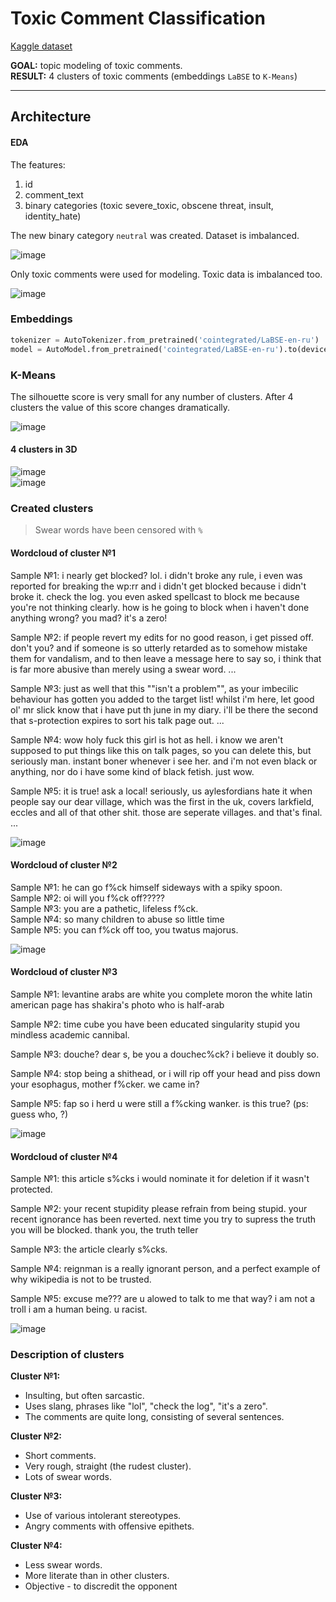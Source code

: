 # Toxic Comment Classification
[Kaggle dataset](https://www.kaggle.com/competitions/jigsaw-toxic-comment-classification-challenge/data?select=train.csv.zip)

**GOAL:** topic modeling of toxic comments.  
**RESULT:** 4 clusters of toxic comments (embeddings `LaBSE` to `K-Means`)

---
## Architecture


#### EDA

The features:
1. id
2. comment_text
3. binary categories (toxic	severe_toxic, obscene	threat, insult, identity_hate)

The new binary category `neutral` was created. Dataset is imbalanced.

![image](pictures/neutral.png)

Only toxic comments were used for modeling. Toxic data is imbalanced too.

![image](pictures/distribution.png)

### Embeddings

```python
tokenizer = AutoTokenizer.from_pretrained('cointegrated/LaBSE-en-ru')
model = AutoModel.from_pretrained('cointegrated/LaBSE-en-ru').to(device)
```

### K-Means

The silhouette score is very small for any number of clusters. After 4 clusters the value of this score changes dramatically.

![image](pictures/inertia_silhouette.png)

#### 4 clusters in 3D
![image](pictures/pca1.png)  
![image](pictures/pca2.png)

### Created clusters

> Swear words have been censored with `%`

#### Wordcloud of cluster №1

Sample №1: i nearly get blocked? lol. i didn't broke any rule, i even was reported for breaking the wp:rr and i didn't get blocked because i didn't broke it. check the log. you even asked spellcast to block me because you're not thinking clearly. how is he going to block when i haven't done anything wrong? you mad? it's a zero!

Sample №2: if people revert my edits for no good reason, i get pissed off. don't you? and if someone is so utterly retarded as to somehow mistake them for vandalism, and to then leave a message here to say so, i think that is far more abusive than merely using a swear word. ...

Sample №3: just as well that this ""isn't a problem"", as your imbecilic behaviour has gotten you added to the target list! whilst i'm here, let good ol' mr slick know that i have put th june in my diary. i'll be there the second that s-protection expires to sort his talk page out. ...

Sample №4: wow holy fuck this girl is hot as hell. i know we aren't supposed to put things like this on talk pages, so you can delete this, but seriously man. instant boner whenever i see her. and i'm not even black or anything, nor do i have some kind of black fetish. just wow.

Sample №5: it is true! ask a local! seriously, us aylesfordians hate it when people say our dear village, which was the first in the uk, covers larkfield, eccles and all of that other shit. those are seperate villages. and that's final. ...

![image](pictures/cluster1.png)

#### Wordcloud of cluster №2

Sample №1: he can go f%ck himself sideways with a spiky spoon.  
Sample №2: oi will you f%ck off?????  
Sample №3: you are a pathetic, lifeless f%ck.  
Sample №4: so many children to abuse so little time  
Sample №5: you can f%ck off too, you twatus majorus.

![image](pictures/cluster2.png)

#### Wordcloud of cluster №3

Sample №1: levantine arabs are white you complete moron the white latin american page has shakira's photo who is half-arab

Sample №2: time cube you have been educated singularity stupid you mindless academic cannibal.

Sample №3: douche? dear s, be you a douchec%ck? i believe it doubly so.

Sample №4: stop being a shithead, or i will rip off your head and piss down your esophagus, mother f%cker. we came in?

Sample №5: fap so i herd u were still a f%cking wanker. is this true? (ps: guess who, ?)


![image](pictures/cluster3.png)

#### Wordcloud of cluster №4

Sample №1: this article s%cks i would nominate it for deletion if it wasn't protected.

Sample №2: your recent stupidity please refrain from being stupid. your recent ignorance has been reverted. next time you try to supress the truth you will be blocked. thank you, the truth teller

Sample №3: the article clearly s%cks.

Sample №4: reignman is a really ignorant person, and a perfect example of why wikipedia is not to be trusted.

Sample №5: excuse me??? are u alowed to talk to me that way? i am not a troll i am a human being. u racist.

![image](pictures/cluster4.png)

### Description of clusters

**Cluster №1:**
- Insulting, but often sarcastic.
- Uses slang, phrases like "lol", "check the log", "it's a zero".
- The comments are quite long, consisting of several sentences.

**Cluster №2:**
- Short comments.
- Very rough, straight (the rudest cluster).
- Lots of swear words.

**Cluster №3:**
- Use of various intolerant stereotypes.
- Angry comments with offensive epithets.

**Cluster №4:**
- Less swear words.
- More literate than in other clusters.
- Objective - to discredit the opponent
